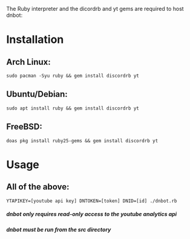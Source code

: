 The Ruby interpreter and the dicordrb and yt gems are required to host dnbot:

# Installation

## Arch Linux:
```
sudo pacman -Syu ruby && gem install discordrb yt
```

## Ubuntu/Debian:
```
sudo apt install ruby && gem install discordrb yt
```

## FreeBSD:
```
doas pkg install ruby25-gems && gem install discordrb yt
```

# Usage
## All of the above:
```
YTAPIKEY=[youtube api key] DNTOKEN=[token] DNID=[id] ./dnbot.rb
```
##### dnbot only requires read-only access to the youtube analytics api
##### dnbot must be run from the src directory

